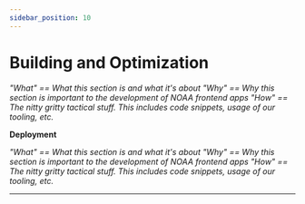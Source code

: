 ```yaml
---
sidebar_position: 10
---
```


# Building and Optimization

_"What" == What this section is and what it's about
"Why" == Why this section is important to the development of NOAA frontend apps
"How" == The nitty gritty tactical stuff. This includes code snippets, usage of our tooling, etc._

**Deployment**

_"What" == What this section is and what it's about
"Why" == Why this section is important to the development of NOAA frontend apps
"How" == The nitty gritty tactical stuff. This includes code snippets, usage of our tooling, etc._

---
